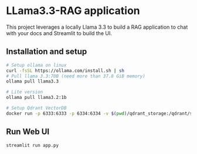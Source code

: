# LLama3.3-RAG application

This project leverages a locally Llama 3.3 to build a RAG application to chat with your docs and Streamlit to build the UI.

## Installation and setup

```sh
# Setup ollama on linux 
curl -fsSL https://ollama.com/install.sh | sh
# Pull llama 3.3:70B (need more than 37.8 GiB memory)
ollama pull llama3.3

# Lite version
ollama pull llama3.2:1b

# Setup Qdrant VectorDB
docker run -p 6333:6333 -p 6334:6334 -v $(pwd)/qdrant_storage:/qdrant/storage:z qdrant/qdrant
```

## Run Web UI
```sh
streamlit run app.py
```
